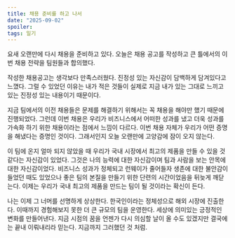 ```yaml
---
title: 채용 준비를 하고 나서
date: "2025-09-02"
spoiler:
tags: 일기
---
```


요새 오랜만에 다시 채용을 준비하고 있다. 오늘은 채용 공고를 작성하고 큰 틀에서의 이번 채용 전략을 팀원들과 합의했다.

작성한 채용공고는 생각보다 만족스러웠다. 진정성 있는 자신감이 담백하게 담겨있다고 느꼈다. 그럴 수 있었던 이유는 내가 적은 것들이 실제로 지금 내가 있는 그대로 느끼고 있는 진정성 있는 내용이기 때문이다.

지금 팀에서의 이전 채용들은 문제를 해결하기 위해서는 꼭 채용을 해야만 했기 때문에 진행되었다. 그런데 이번 채용은 우리가 비즈니스에서 어떠한 성과를 냈고 더욱 성과를 가속화 하기 위한 채용이라는 점에서 느낌이 다르다. 이번 채용 자체가 우리가 어떤 증명을 해냈다는 증명인 것이다. 그래서인지 오늘 오랜만에 고양감에 잠이 오지 않는다.

이 팀에 온지 얼마 되지 않았을 때 우리가 국내 시장에서 최고의 제품을 만들 수 있을 것 같다는 자신감이 있었다. 그것은 나의 능력에 대한 자신감이며 팀과 사람을 보는 안목에 대한 자신감이었다. 비즈니스 성과가 정체되고 런웨이가 줄어들자 생존에 대한 불안감이 들었던 때도 있었으나 좋은 팀의 본질을 만들기 위한 단련의 시간이었음을 뒤늦게 깨닫는다. 이제는 우리가 국내 최고의 제품을 만드는 팀이 될 것이라는 확신이 든다.

나는 이제 그 너머를 선명하게 상상한다. 한국인이라는 정체성으로 해외 시장에 진출한다. 이때까지 경험해보지 못한 더 큰 규모의 팀을 운영한다. 세상에 의미있는 긍정적인 변화를 만들어낸다. 지금 시점의 꿈을 언젠가 다시 의심할 날이 올 수도 있겠지만 결국에는 끝내 이뤄내리라 믿는다. 지금까지 그러했던 것 처럼.
